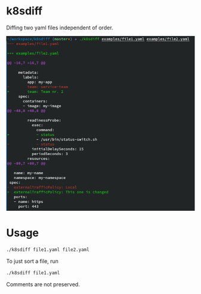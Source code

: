 # k8sdiff

Diffing two yaml files independent of order.

![example.png](example.png)

# Usage

```sh
./k8sdiff file1.yaml file2.yaml
```

To just sort a file, run
```sh
./k8sdiff file1.yaml
```

Comments are not preserved.
